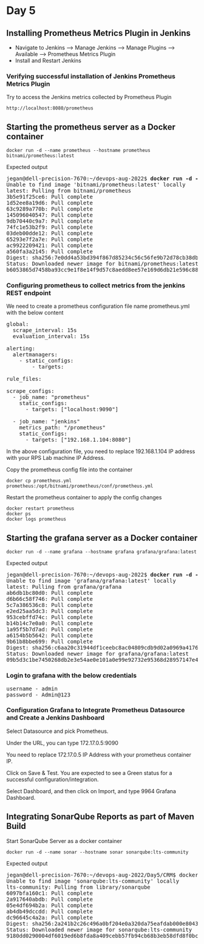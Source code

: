 # Day 5

## Installing Prometheus Metrics Plugin in Jenkins
- Navigate to Jenkins --> Manage Jenkins --> Manage Plugins --> Available --> Prometheus Metrics Plugin
- Install and Restart Jenkins

### Verifying successful installation of Jenkins Prometheus Metrics Plugin
Try to access the Jenkins metrics collected by Prometheus Plugin
```
http://localhost:8080/prometheus
```

## Starting the prometheus server as a Docker container
```
docker run -d --name prometheus --hostname prometheus bitnami/prometheus:latest
```

Expected output
<pre>
jegan@dell-precision-7670:~/devops-aug-2022$ <b>docker run -d --name prometheus --hostname prometheus bitnami/prometheus:latest</b>
Unable to find image 'bitnami/prometheus:latest' locally
latest: Pulling from bitnami/prometheus
3b5e91f25ce6: Pull complete 
1d52ee8a19d6: Pull complete 
63c9289a770b: Pull complete 
145096040547: Pull complete 
9db70440c9a7: Pull complete 
74fc1e53b2f9: Pull complete 
03deb00dde12: Pull complete 
65293e7f2a7e: Pull complete 
ac9922209421: Pull complete 
a560fa3a2145: Pull complete 
Digest: sha256:7e0dd4a53bd394f867d85234c56c56fe9b72d78cb38db670cadc8e19d914a542
Status: Downloaded newer image for bitnami/prometheus:latest
b6053865d7458ba93cc9e1f8e14f9d57c8aedd8ee57e169d6db21e596c883ef2
</pre>

### Configuring prometheus to collect metrics from the jenkins REST endpoint
We need to create a prometheus configuration file name prometheus.yml with the below content
<pre>
global:
  scrape_interval: 15s
  evaluation_interval: 15s

alerting:
  alertmanagers:
    - static_configs:
        - targets:

rule_files:

scrape_configs:
  - job_name: "prometheus"
    static_configs:
      - targets: ["localhost:9090"]

  - job_name: "jenkins"
    metrics_path: "/prometheus"
    static_configs:
      - targets: ["192.168.1.104:8080"]
</pre>
In the above configuration file, you need to replace 192.168.1.104 IP address with your RPS Lab machine IP Address.

Copy the prometheus config file into the container
```
docker cp prometheus.yml prometheus:/opt/bitnami/prometheus/conf/prometheus.yml
```

Restart the prometheus container to apply the config changes
```
docker restart prometheus
docker ps
docker logs prometheus
```

## Starting the grafana server as a Docker container
```
docker run -d --name grafana --hostname grafana grafana/grafana:latest
```

Expected output
<pre>
jegan@dell-precision-7670:~/devops-aug-2022$ <b>docker run -d --name grafana --hostname grafana grafana/grafana:latest</b>
Unable to find image 'grafana/grafana:latest' locally
latest: Pulling from grafana/grafana
ab6db1bc80d0: Pull complete 
d6b66c58f746: Pull complete 
5c7a386536c8: Pull complete 
e2ed25aa5dc3: Pull complete 
953cebffd74c: Pull complete 
b14b14c7e0a0: Pull complete 
1a95f5b7d7ad: Pull complete 
a6154b5b5642: Pull complete 
9b61b8bbe699: Pull complete 
Digest: sha256:c6aa20c31944df1ceebc8ac04809cdb9d02a0969a4176f516c117eed9e488556
Status: Downloaded newer image for grafana/grafana:latest
09b5d3c1be7450268db2e3e54ae0e101a0e99e92732e95368d28957147e48636
</pre>

### Login to grafana with the below credentials
<pre>
username - admin
password - Admin@123
</pre>

### Configuration Grafana to Integrate Prometheus Datasource and Create a Jenkins Dashboard

Select Datasource and pick Prometheus.

Under the URL, you can type 172.17.0.5:9090

You need to replace 172.17.0.5 IP Address with your prometheus container IP.

Click on Save & Test.  You are expected to see a Green status for a successful configuration/integration.


Select Dashboard, and then click on Import, and type 9964 Grafana Dashboard.


## Integrating SonarQube Reports as part of Maven Build

Start SonarQube Server as a docker container
```
docker run -d --name sonar --hostname sonar sonarqube:lts-community
```

Expected output
<pre>
jegan@dell-precision-7670:~/devops-aug-2022/Day5/CRM$ docker run -d --name sonar --hostname sonar sonarqube:lts-community
Unable to find image 'sonarqube:lts-community' locally
lts-community: Pulling from library/sonarqube
6097bfa160c1: Pull complete 
2a917640abdb: Pull complete 
05e4df694b2a: Pull complete 
ab4db49dccdd: Pull complete 
dc96645c4a2a: Pull complete 
Digest: sha256:2a241b2c26c496a0bf204e0a320da75eafdab000e8043487f0d3d9354fd8479a
Status: Downloaded newer image for sonarqube:lts-community
9180dd0290004df6019ed6b8fda8a409cebb57fb94cb68b3eb58dfd8f0bc7ab5
</pre>
